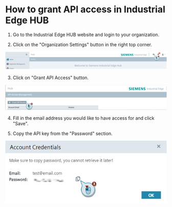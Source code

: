 # How to grant API access in Industrial Edge HUB 

1. Go to the Industrial Edge HUB website and login to your organization.

2. Click on the "Organization Settings" button in the right top corner.
   
<img src="./graphics/organization_settings.PNG"/>

3. Click on "Grant API Access" button. 

<img src="./graphics/grant-access-button.PNG"/>

4. Fill in the email address you would like to have access for and click "Save". 

5. Copy the API key from the "Password" section.
   
<img src="./graphics/copy-api-key.PNG"/>